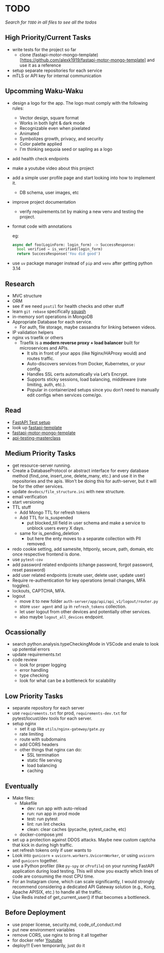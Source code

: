 # TODO

_Search for `TODO` in all files to see all the todos_

## High Priority/Current Tasks

- write tests for the project so far
  - clone (fastapi-motor-mongo-template)[https://github.com/alexk1919/fastapi-motor-mongo-template] and use it as a reference
- setup separate repositories for each service
- mTLS or API key for internal communication

## Upcomming **Waku-Waku**

- design a logo for the app. The logo must comply with the following rules:
  - Vector design, square format
  - Works in both light & dark mode
  - Recognizable even when pixelated
  - Animated
  - Symbolizes growth, privacy, and security
  - Color palette applied
  - I'm thinking sequoia seed or sapling as a logo
- add health check endpoints
- make a youtube video about this project
- add a simple user profile page and start looking into how to implement it.
  - DB schema, user images, etc
- improve project documentation
  - verify requirements.txt by making a new venv and testing the project.
- format code with annotations

  eg:

  ```py
  async def foo(LoginForm: login_form) -> SuccessResponse:
    bool verified = is_verified(login_form)
    return SuccessResponse('You did good')
  ```

- use `uv` package manager instead of `pip` and `venv` after getting python 3.14

## Research

- MVC structure
- ORM
- see if we need `psutil` for health checks and other stuff
- learn `git rebase` specifically [squash](https://www.youtube.com/watch?v=gXCkYkLQ3To)
- in-memory sort operations in MongoDB
- Appropriate Database for each service.
  - For auth, file storage, maybe cassandra for linking between videos.
- IP validation helpers
- nginx vs traefik or others
  - Traefik is a **modern reverse proxy + load balancer** built for microservices and APIs.
    - It sits in front of your apps (like Nginx/HAProxy would) and routes traffic.
    - Auto-discovers services from Docker, Kubernetes, or your config.
    - Handles SSL certs automatically via Let’s Encrypt.
    - Supports sticky sessions, load balancing, middleware (rate limiting, auth, etc.).
    - Popular in containerized setups since you don’t need to manually edit configs when services come/go.

## Read

- [FastAPI Test setup](https://testdriven.io/blog/fastapi-crud/)
- look up [fastapi-template](https://github.com/fastapi/full-stack-fastapi-template)
- [fastapi-motor-mongo-template](https://github.com/alexk1919/fastapi-motor-mongo-template)
- [api-testing-masterclass](https://github.com/Pytest-with-Eric/api-testing-masterclass)

## Medium Priority Tasks

- get resource-server running.
- Create a DatabaseProtocol or abstract interface for every database method (find_one, insert_one, delete_many, etc.) and use it in the repositories and the apis. Won't be doing this for auth-server, but it will be for the other services.
- update `devdocs/file_structure.ini` with new structure.
- email verification
- start versioning
- TTL stuff
  - Add Mongo TTL for refresh tokens
  - Add TTL for is_suspended
    - put blocked_till field in user schema and make a service to unblock users every X days.
  - same for is_pending_deletion
    - but here the enty moves to a separate collection with PII removed.
- redo cookie setting, add samesite, httponly, secure, path, domain, etc once respective frontend is done.
- use `pytest-cov`
- add password related endpoints (change password, forgot password, reset password)
- add user related endpoints (create user, delete user, update user)
- Require re-authentication for key operations (email changes, MFA toggles).
- lockouts, CAPTCHA, MFA.
- logout
  - move it to new folder `auth-server/app/api/api_v1/logout/router.py`
  - store `user agent` and `ip` in `refresh_tokens` collection.
  - let user logout from other devices and potentially other services.
  - also maybe `logout_all_devices` endpoint.

## Ocassionally

- search python.analysis.typeCheckingMode in VSCode and enale to look up potential errors
- update requirements.txt
- code review
  - look for proper logging
  - error handling
  - type checking
  - look for what can be a bottleneck for scalability

## Low Priority Tasks

- separate repository for each server
- use `requirements.txt` for prod, `requirements-dev.txt` for pytest/locust/dev tools for each server.
- setup nginx
  - set it up like `utils/nginx-gateway/gate.py`
  - rate limiting
  - route with subdomains
  - add CORS headers
  - other things that nginx can do:
    - SSL termination
    - static file serving
    - load balancing
    - caching

## Eventually

- Make files:
  - Makefile
    - dev: run app with auto-reload
    - run: run app in prod mode
    - test: run pytest
    - lint: run lint checks
    - clean: clear caches (pycache, pytest_cache, etc)
  - docker-compose.yml
- set up a protection against DDOS attacks. Maybe new custom captcha that kick in during high traffic.
- set refresh tokens only if user wants to
- Look into `gunicorn` + `uvicorn.workers.UvicornWorker`, or using `uvicorn` and `gunicorn` together.
- use a Python profiler (like `py-spy` or `cProfile`) on your running FastAPI application during load testing. This will show you exactly which lines of code are consuming the most CPU time.
- For an Instagram clone, which can scale significantly, I would strongly recommend considering a dedicated API Gateway solution (e.g., Kong, Apache APISIX, etc.) to handle all the traffic.
- Use Redis insted of get_current_user() if that becomes a bottleneck.

## Before Deployment

- use proper license, security.md, code_of_conduct.md
- put new environment variables
- remove CORS, use nginx to bring it all together
- for docker refer [Youtube](https://www.youtube.com/watch?v=DQdB7wFEygo)
- deploy!!! Even temporarily, just do it
